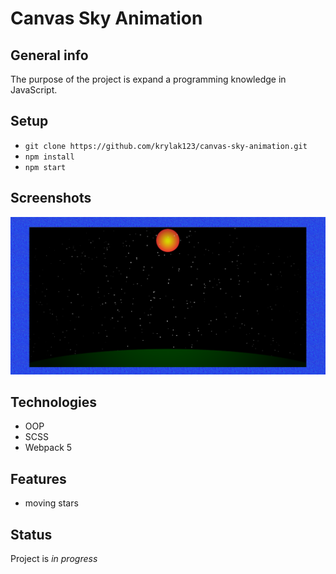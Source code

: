# Canvas Sky Animation

## General info
The purpose of the project is expand a programming knowledge in JavaScript.

## Setup
* `git clone https://github.com/krylak123/canvas-sky-animation.git`
* `npm install`
* `npm start`

## Screenshots
![Example screenshot](public/images/readme1.png)

## Technologies
* OOP
* SCSS
* Webpack 5

## Features
* moving stars

## Status
Project is _in progress_

